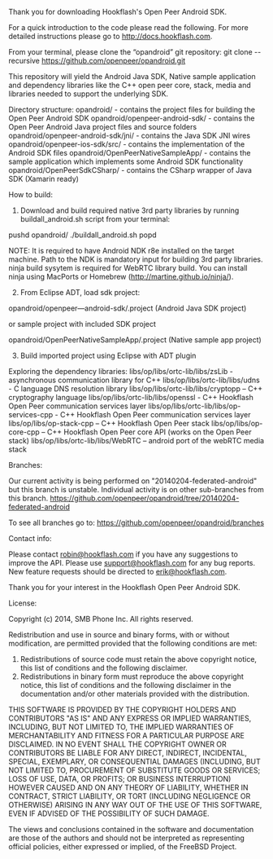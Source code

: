 Thank you for downloading Hookflash's Open Peer Android SDK.

For a quick introduction to the code please read the following. For more detailed instructions please go to http://docs.hookflash.com.


From your terminal, please clone the “opandroid” git repository:
git clone --recursive https://github.com/openpeer/opandroid.git

This repository will yield the Android Java SDK, Native sample application and dependency libraries like the C++ open peer core, stack, media and libraries needed to support the underlying SDK.

Directory structure:
opandroid/                            - contains the project files for building the Open Peer Android SDK
opandroid/openpeer-android-sdk/       - contains the Open Peer Android Java project files and source folders
opandroid/openpeer-android-sdk/jni/   - contains the Java SDK JNI wires
opandroid/openpeer-ios-sdk/src/       - contains the implementation of the Android SDK files
opandroid/OpenPeerNativeSampleApp/    - contains the sample application which implements some Android SDK functionality
opandroid/OpenPeerSdkCSharp/          - contains the CSharp wrapper of Java SDK (Xamarin ready)

How to build:

1) Download and build required native 3rd party libraries by running buildall_android.sh script from your terminal:

pushd opandroid/
./buildall_android.sh
popd

NOTE: It is required to have Android NDK r8e installed on the target machine. Path to the NDK is mandatory input for building 3rd party libraries. ninja build sysytem is required for WebRTC library build. You can install ninja using MacPorts or Homebrew (http://martine.github.io/ninja/).


2) From Eclipse ADT, load sdk project:

opandroid/openpeer—android-sdk/.project (Android Java SDK project)

or sample project with included SDK project

opandroid/OpenPeerNativeSampleApp/.project (Native sample app project)

3) Build imported project using Eclipse with ADT plugin



Exploring the dependency libraries:
libs/op/libs/ortc-lib/libs/zsLib     	    - asynchronous communication library for C++
libs/op/libs/ortc-lib/libs/udns      	    - C language DNS resolution library
libs/op/libs/ortc-lib/libs/cryptopp   	    – C++ cryptography language
libs/op/libs/ortc-lib/libs/openssl	    - C++ Hookflash Open Peer communication services layer
libs/op/libs/ortc-lib/libs/op-services-cpp  - C++ Hookflash Open Peer communication services layer
libs/op/libs/op-stack-cpp    		    – C++ Hookflash Open Peer stack
libs/op/libs/op-core-cpp    		    – C++ Hookflash Open Peer core API (works on the Open Peer stack)
libs/op/libs/ortc-lib/libs/WebRTC           – android port of the webRTC media stack


Branches:

Our current activity is being performed on "20140204-federated-android" but this branch is unstable. Individual activity is on other sub-branches from this branch.
https://github.com/openpeer/opandroid/tree/20140204-federated-android

To see all branches go to:
https://github.com/openpeer/opandroid/branches


Contact info:

Please contact robin@hookflash.com if you have any suggestions to improve the API. Please use support@hookflash.com for any bug reports. New feature requests should be directed to erik@hookflash.com.

Thank you for your interest in the Hookflash Open Peer Android SDK.

License:

 Copyright (c) 2014, SMB Phone Inc.
 All rights reserved.
 
 Redistribution and use in source and binary forms, with or without
 modification, are permitted provided that the following conditions are met:
 
 1. Redistributions of source code must retain the above copyright notice, this
 list of conditions and the following disclaimer.
 2. Redistributions in binary form must reproduce the above copyright notice,
 this list of conditions and the following disclaimer in the documentation
 and/or other materials provided with the distribution.
 
 THIS SOFTWARE IS PROVIDED BY THE COPYRIGHT HOLDERS AND CONTRIBUTORS "AS IS" AND
 ANY EXPRESS OR IMPLIED WARRANTIES, INCLUDING, BUT NOT LIMITED TO, THE IMPLIED
 WARRANTIES OF MERCHANTABILITY AND FITNESS FOR A PARTICULAR PURPOSE ARE
 DISCLAIMED. IN NO EVENT SHALL THE COPYRIGHT OWNER OR CONTRIBUTORS BE LIABLE FOR
 ANY DIRECT, INDIRECT, INCIDENTAL, SPECIAL, EXEMPLARY, OR CONSEQUENTIAL DAMAGES
 (INCLUDING, BUT NOT LIMITED TO, PROCUREMENT OF SUBSTITUTE GOODS OR SERVICES;
 LOSS OF USE, DATA, OR PROFITS; OR BUSINESS INTERRUPTION) HOWEVER CAUSED AND
 ON ANY THEORY OF LIABILITY, WHETHER IN CONTRACT, STRICT LIABILITY, OR TORT
 (INCLUDING NEGLIGENCE OR OTHERWISE) ARISING IN ANY WAY OUT OF THE USE OF THIS
 SOFTWARE, EVEN IF ADVISED OF THE POSSIBILITY OF SUCH DAMAGE.
 
 The views and conclusions contained in the software and documentation are those
 of the authors and should not be interpreted as representing official policies,
 either expressed or implied, of the FreeBSD Project.
